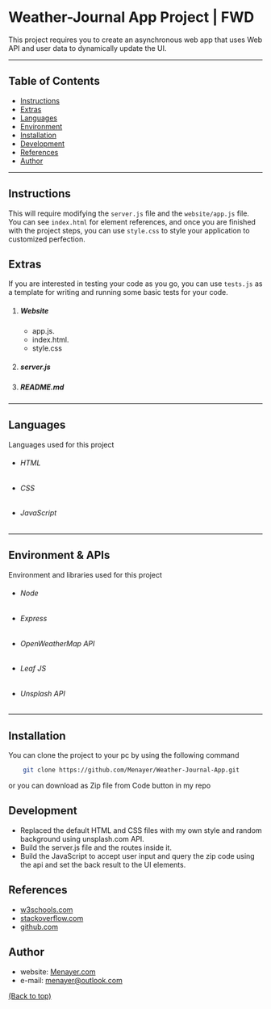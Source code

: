 # Weather-Journal App Project | FWD

This project requires you to create an asynchronous web app that uses Web API and user data to dynamically update the UI. 

---

## Table of Contents

* [Instructions](#instructions)
* [Extras](#extras)
* [Languages](#languages)
* [Environment](#environment)
* [Installation](#installation)
* [Development](#development)
* [References](#references)
* [Author](#author)

---
## Instructions

This will require modifying the `server.js` file and the `website/app.js` file. You can see `index.html` for element references, and once you are finished with the project steps, you can use `style.css` to style your application to customized perfection.

## Extras
If you are interested in testing your code as you go, you can use `tests.js` as a template for writing and running some basic tests for your code.

1. ##### Website
    - app.js.
    - index.html.
    - style.css

2. ##### server.js
    
3. ##### README.md

---
 ## Languages
Languages used for this project
 - ###### HTML
 - ###### CSS
 - ###### JavaScript

---
 ## Environment & APIs
Environment and libraries used for this project
 - ###### Node
 - ###### Express
 - ###### OpenWeatherMap API
 - ###### Leaf JS
 - ###### Unsplash API


 ----
## Installation

You can clone the project to your pc by using the following command

```sh
    git clone https://github.com/Menayer/Weather-Journal-App.git
```

or you can download as Zip file from Code button in my repo

## Development
- Replaced the default HTML and CSS files with my own style and random background using unsplash.com API.
- Build the server.js file and the routes inside it.
- Build the JavaScript to accept user input and query the zip code using the api and set the back result to the UI elements.



## References

- [w3schools.com](https://w3schools.com/) 
- [stackoverflow.com](https://stackoverflow.com/) 
- [github.com](https://github.com/) 


## Author

- website: [Menayer.com](https://www.menayer.com)
- e-mail: <menayer@outlook.com>

 [(Back to top)](#table-of-contents)